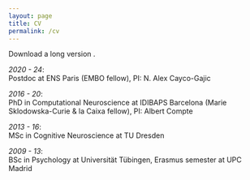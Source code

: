 ```yaml
---
layout: page
title: CV
permalink: /cv
---
```


Download a long version [<i class="fa-regular fa-file"></i>](https://heikestein.github.io/assets/documents/CV.pdf).

*2020 - 24*: <br/>
Postdoc at ENS Paris (EMBO fellow), PI: N. Alex Cayco-Gajic

*2016 - 20*: <br/>
PhD in Computational Neuroscience at IDIBAPS Barcelona (Marie Sklodowska-Curie & la Caixa fellow), PI: Albert Compte

*2013 - 16*: <br/>
MSc in Cognitive Neuroscience at TU Dresden

*2009 - 13*: <br/>
BSc in Psychology at Universität Tübingen, Erasmus semester at UPC Madrid
